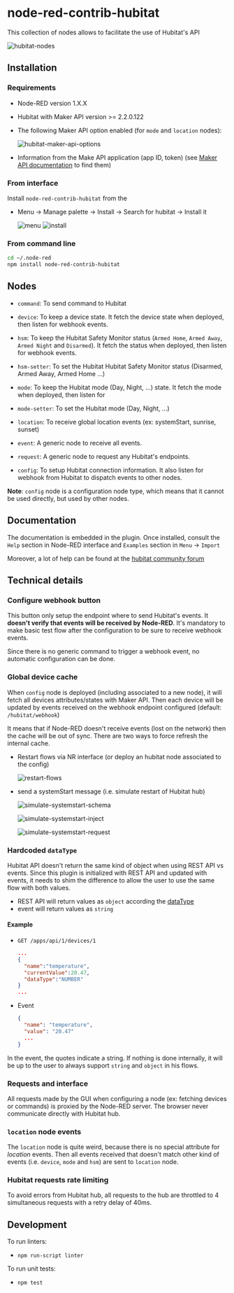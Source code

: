 # node-red-contrib-hubitat

This collection of nodes allows to facilitate the use of Hubitat's API

![hubitat-nodes](./images/hubitat-nodes.png)

## Installation

### Requirements

* Node-RED version 1.X.X
* Hubitat with Maker API version >= 2.2.0.122
* The following Maker API option enabled (for `mode` and `location` nodes):

  ![hubitat-maker-api-options](./images/hubitat-maker-api-options.png)

* Information from the Make API application (app ID, token) (see [Maker API
  documentation](https://docs.hubitat.com/index.php?title=Maker_API) to find them)

### From interface

Install `node-red-contrib-hubitat` from the

* Menu -> Manage palette -> Install -> Search for hubitat -> Install it

  ![menu](./images/install-menu.png) ![install](./images/install-palette.png)

### From command line

```bash
cd ~/.node-red
npm install node-red-contrib-hubitat
```

## Nodes

* `command`: To send command to Hubitat
* `device`: To keep a device state. It fetch the device state when deployed, then listen for
  webhook events.
* `hsm`: To keep the Hubitat Safety Monitor status (`Armed Home`, `Armed Away`, `Armed Night` and
  `Disarmed`). It fetch the status when deployed, then listen for webhook events.
* `hsm-setter`: To set the Hubitat Hubitat Safety Monitor status (Disarmed, Armed Away, Armed Home ...)
* `mode`: To keep the Hubitat mode (Day, Night, ...)  state. It fetch the mode when deployed, then
  listen for
* `mode-setter`: To set the Hubitat mode (Day, Night, ...)
* `location`: To receive global location events (ex: systemStart, sunrise, sunset)
* `event`: A generic node to receive all events.
* `request`: A generic node to request any Hubitat's endpoints.

* `config`: To setup Hubitat connection information. It also listen for webhook from Hubitat
  to dispatch events to other nodes.

**Note**: `config` node is a configuration node type, which means that it cannot be used directly,
but used by other nodes.

## Documentation

The documentation is embedded in the plugin. Once installed, consult the `Help` section in Node-RED
interface and `Examples` section in `Menu` -> `Import`

Moreover, a lot of help can be found at the [hubitat community
forum](https://community.hubitat.com/t/node-red-nodes-for-hubitat/34386)

## Technical details

### Configure webhook button

This button only setup the endpoint where to send Hubitat's events. It **doesn't verify that events
will be received by Node-RED**.  It's mandatory to make basic test flow after the configuration to
be sure to receive webhook events.

Since there is no generic command to trigger a webhook event, no automatic configuration can be done.

### Global device cache

When `config` node is deployed (including associated to a new node), it will fetch all devices
attributes/states with Maker API. Then each device will be updated by events received on the webhook
endpoint configured (default: `/hubitat/webhook`)

It means that if Node-RED doesn't receive events (lost on the network) then the cache will be out of
sync.
There are two ways to force refresh the internal cache.

* Restart flows via NR interface (or deploy an hubitat node associated to the config)

  ![restart-flows](./images/restart-flows.png)

* send a systemStart message (i.e. simulate restart of Hubitat hub)

  ![simulate-systemstart-schema](./images/simulate-systemstart-schema.png)

  ![simulate-systemstart-inject](./images/simulate-systemstart-inject.png)

  ![simulate-systemstart-request](./images/simulate-systemstart-request.png)

### Hardcoded `dataType`

Hubitat API doesn't return the same kind of object when using REST API vs events. Since this plugin
is initialized with REST API and updated with events, it needs to shim the difference to allow the
user to use the same flow with both values.

* REST API will return values as `object` according the
  [dataType](https://docs.hubitat.com/index.php?title=Attribute_Object)
* event will return values as `string`

#### Example

* `GET /apps/api/1/devices/1`

  ```json
  ...
  {
    "name":"temperature",
    "currentValue":20.47,
    "dataType":"NUMBER"
  }
  ...
  ```

* Event

  ```json
  {
    "name": "temperature",
    "value": "20.47"
    ...
  }
  ```

In the event, the quotes indicate a string. If nothing is done internally, it will be up to the user
to always support `string` and `object` in his flows.

### Requests and interface

All requests made by the GUI when configuring a node (ex: fetching devices or commands) is proxied
by the Node-RED server. The browser never communicate directly with Hubitat hub.

### `location` node events

The `location` node is quite weird, because there is no special attribute for *location* events.
Then all events received that doesn't match other kind of events (i.e. `device`, `mode` and `hsm`)
are sent to `location` node.

### Hubitat requests rate limiting

To avoid errors from Hubitat hub, all requests to the hub are throttled to 4 simultaneous requests
with a retry delay of 40ms.

## Development

To run linters:

* `npm run-script linter`

To run unit tests:

* `npm test`
